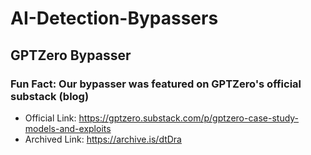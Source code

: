 # AI-Detection-Bypassers

## GPTZero Bypasser 

### Fun Fact: Our bypasser was featured on GPTZero's official substack (blog)
- Official Link: https://gptzero.substack.com/p/gptzero-case-study-models-and-exploits
- Archived Link: https://archive.is/dtDra
